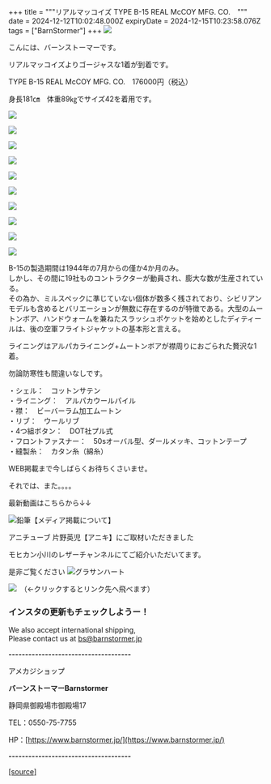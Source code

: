 +++
title = """リアルマッコイズ TYPE B-15 REAL McCOY MFG. CO.　"""
date = 2024-12-12T10:02:48.000Z
expiryDate = 2024-12-15T10:23:58.076Z
tags = ["BarnStormer"]
+++
[![](https://stat.ameba.jp/user_images/20231023/16/barnstormer-go/b2/03/p/o0420015015354743273.png)](https://ameblo.jp/barnstormer-go/entry-12825670498.html)

こんには、バーンストーマーです。

リアルマッコイズよりゴージャスな1着が到着です。

TYPE B-15 REAL McCOY MFG. CO.　176000円（税込）

身長181㎝　体重89㎏でサイズ42を着用です。

[![](https://stat.ameba.jp/user_images/20241212/18/barnstormer-go/ea/c7/j/o0466070015520716708.jpg)](https://stat.ameba.jp/user_images/20241212/18/barnstormer-go/ea/c7/j/o0466070015520716708.jpg)

[![](https://stat.ameba.jp/user_images/20241212/18/barnstormer-go/64/5b/j/o0466070015520716711.jpg)](https://stat.ameba.jp/user_images/20241212/18/barnstormer-go/64/5b/j/o0466070015520716711.jpg)

[![](https://stat.ameba.jp/user_images/20241212/18/barnstormer-go/eb/f7/j/o0466070015520716710.jpg)](https://stat.ameba.jp/user_images/20241212/18/barnstormer-go/eb/f7/j/o0466070015520716710.jpg)

[![](https://stat.ameba.jp/user_images/20241212/18/barnstormer-go/6e/e0/j/o0466070015520716713.jpg)](https://stat.ameba.jp/user_images/20241212/18/barnstormer-go/6e/e0/j/o0466070015520716713.jpg)

[![](https://stat.ameba.jp/user_images/20241212/18/barnstormer-go/ff/ba/j/o0466070015520716714.jpg)](https://stat.ameba.jp/user_images/20241212/18/barnstormer-go/ff/ba/j/o0466070015520716714.jpg)

[![](https://stat.ameba.jp/user_images/20241212/18/barnstormer-go/95/cb/j/o0466070015520716717.jpg)](https://stat.ameba.jp/user_images/20241212/18/barnstormer-go/95/cb/j/o0466070015520716717.jpg)

[![](https://stat.ameba.jp/user_images/20241212/18/barnstormer-go/09/c4/j/o0466070015520716718.jpg)](https://stat.ameba.jp/user_images/20241212/18/barnstormer-go/09/c4/j/o0466070015520716718.jpg)

[![](https://stat.ameba.jp/user_images/20241212/18/barnstormer-go/34/3e/j/o0466070015520716719.jpg)](https://stat.ameba.jp/user_images/20241212/18/barnstormer-go/34/3e/j/o0466070015520716719.jpg)

[![](https://stat.ameba.jp/user_images/20241212/18/barnstormer-go/48/b8/j/o2400240015520718372.jpg)](https://stat.ameba.jp/user_images/20241212/18/barnstormer-go/48/b8/j/o2400240015520718372.jpg)

[![](https://stat.ameba.jp/user_images/20241212/18/barnstormer-go/b6/3e/j/o2400240015520718375.jpg)](https://stat.ameba.jp/user_images/20241212/18/barnstormer-go/b6/3e/j/o2400240015520718375.jpg)

B-15の製造期間は1944年の7月からの僅か4か月のみ。  
しかし、その間に19社ものコントラクターが動員され、膨大な数が生産されている。  
その為か、ミルスペックに準じていない個体が数多く残されており、シビリアンモデルも含めるとバリエーションが無数に存在するのが特徴である。大型のムートンボア、ハンドウォームを兼ねたスラッシュポケットを始めとしたディティールは、後の空軍フライトジャケットの基本形と言える。

ライニングはアルパカライニング+ムートンボアが襟周りにおごられた贅沢な1着。

勿論防寒性も間違いなしです。

・シェル：　コットンサテン  
・ライニング：　アルパカウールパイル  
・襟：　ビーバーラム加工ムートン  
・リブ：　ウールリブ  
・4つ組ボタン：　DOT社プル式  
・フロントファスナー：　50sオーバル型、ダールメッキ、コットンテープ  
・縫製糸：　カタン糸（綿糸）

WEB掲載まで今しばらくお待ちくさいませ。

それでは、また。。。。

最新動画はこちらから↓↓

![鉛筆](https://stat100.ameba.jp/blog/ucs/img/char/char3/519.png)【メディア掲載について】

アニチューブ 片野英児【アニキ】にご取材いただきました

モヒカン小川のレザーチャンネルにてご紹介いただいてます。

是非ご覧ください ![グラサンハート](https://stat100.ameba.jp/blog/ucs/img/char/char3/148.png)

[![](https://stat.ameba.jp/user_images/20230412/16/barnstormer-go/6a/23/p/o0108010815269242493.png)](https://www.instagram.com/barnstormer_daily/)　（←クリックするとリンク先へ飛べます）

### インスタの更新もチェックしようー！

We also accept international shipping,  
Please contact us at bs@barnstormer.jp

**\-------------------------------------**

アメカジショップ

**バーンストーマーBarnstormer**

静岡県御殿場市御殿場17

TEL：0550-75-7755

HP：[https://www.barnstormer.jp/](https://www.barnstormer.jp/)

**\-------------------------------------**

[[source]](https://ameblo.jp/barnstormer-go/entry-12878398448.html)
